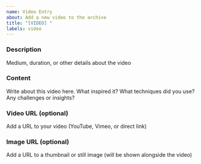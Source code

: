 ```yaml
---
name: Video Entry
about: Add a new video to the archive
title: "[VIDEO] "
labels: video
---
```


### Description
Medium, duration, or other details about the video

### Content
Write about this video here. What inspired it? What techniques did you use? Any challenges or insights?

### Video URL (optional)
Add a URL to your video (YouTube, Vimeo, or direct link)

### Image URL (optional)
Add a URL to a thumbnail or still image (will be shown alongside the video)
